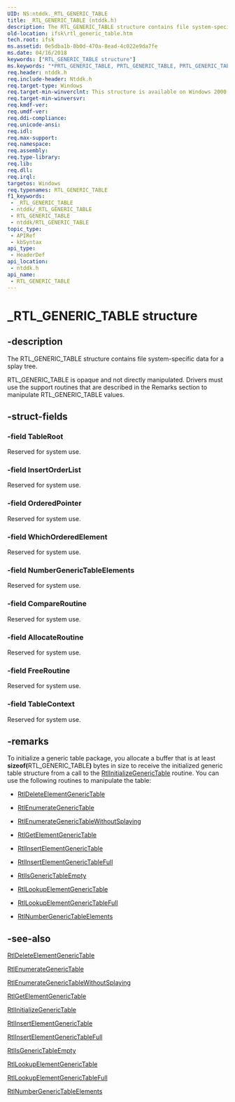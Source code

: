 ```yaml
---
UID: NS:ntddk._RTL_GENERIC_TABLE
title: _RTL_GENERIC_TABLE (ntddk.h)
description: The RTL_GENERIC_TABLE structure contains file system-specific data for a splay tree.
old-location: ifsk\rtl_generic_table.htm
tech.root: ifsk
ms.assetid: 0e5dba1b-8b0d-470a-8ead-4c022e9da7fe
ms.date: 04/16/2018
keywords: ["RTL_GENERIC_TABLE structure"]
ms.keywords: "*PRTL_GENERIC_TABLE, PRTL_GENERIC_TABLE, PRTL_GENERIC_TABLE structure pointer [Installable File System Drivers], RTL_GENERIC_TABLE, RTL_GENERIC_TABLE structure [Installable File System Drivers], _RTL_GENERIC_TABLE, ifsk.rtl_generic_table, ntddk/PRTL_GENERIC_TABLE, ntddk/RTL_GENERIC_TABLE, othersystemstructures_ce9bd546-d224-429d-8835-be3d5ecb1a52.xml"
req.header: ntddk.h
req.include-header: Ntddk.h
req.target-type: Windows
req.target-min-winverclnt: This structure is available on Windows 2000 and later.
req.target-min-winversvr: 
req.kmdf-ver: 
req.umdf-ver: 
req.ddi-compliance: 
req.unicode-ansi: 
req.idl: 
req.max-support: 
req.namespace: 
req.assembly: 
req.type-library: 
req.lib: 
req.dll: 
req.irql: 
targetos: Windows
req.typenames: RTL_GENERIC_TABLE
f1_keywords:
 - _RTL_GENERIC_TABLE
 - ntddk/_RTL_GENERIC_TABLE
 - RTL_GENERIC_TABLE
 - ntddk/RTL_GENERIC_TABLE
topic_type:
 - APIRef
 - kbSyntax
api_type:
 - HeaderDef
api_location:
 - ntddk.h
api_name:
 - RTL_GENERIC_TABLE
---
```


# _RTL_GENERIC_TABLE structure


## -description

The RTL_GENERIC_TABLE structure contains file system-specific data for a splay tree. 

RTL_GENERIC_TABLE is opaque and not directly manipulated. Drivers must use the support routines that are described in the Remarks section to manipulate RTL_GENERIC_TABLE values.

## -struct-fields

### -field TableRoot

Reserved for system use.

### -field InsertOrderList

Reserved for system use.

### -field OrderedPointer

Reserved for system use.

### -field WhichOrderedElement

Reserved for system use.

### -field NumberGenericTableElements

Reserved for system use.

### -field CompareRoutine

Reserved for system use.

### -field AllocateRoutine

Reserved for system use.

### -field FreeRoutine

Reserved for system use.

### -field TableContext

Reserved for system use.

## -remarks

To initialize a generic table package, you allocate a buffer that is at least <b>sizeof(</b>RTL_GENERIC_TABLE<b>) </b>bytes in size to receive the initialized generic table structure from a call to the <a href="https://docs.microsoft.com/windows-hardware/drivers/ddi/ntddk/nf-ntddk-rtlinitializegenerictable">RtlInitializeGenericTable</a> routine. You can use the following routines to manipulate the table:

<ul>
<li>

<a href="https://docs.microsoft.com/windows-hardware/drivers/ddi/ntddk/nf-ntddk-rtldeleteelementgenerictable">RtlDeleteElementGenericTable</a>


</li>
<li>

<a href="https://docs.microsoft.com/windows-hardware/drivers/ddi/ntddk/nf-ntddk-rtlenumerategenerictable">RtlEnumerateGenericTable</a>


</li>
<li>

<a href="https://docs.microsoft.com/windows-hardware/drivers/ddi/ntddk/nf-ntddk-rtlenumerategenerictablewithoutsplaying">RtlEnumerateGenericTableWithoutSplaying</a>


</li>
<li>

<a href="https://docs.microsoft.com/windows-hardware/drivers/ddi/ntddk/nf-ntddk-rtlgetelementgenerictable">RtlGetElementGenericTable</a>


</li>
<li>

<a href="https://docs.microsoft.com/windows-hardware/drivers/ddi/ntddk/nf-ntddk-rtlinsertelementgenerictable">RtlInsertElementGenericTable</a>


</li>
<li>

<a href="https://docs.microsoft.com/windows-hardware/drivers/ddi/ntddk/nf-ntddk-rtlinsertelementgenerictablefullavl">RtlInsertElementGenericTableFull</a>


</li>
<li>

<a href="https://docs.microsoft.com/windows-hardware/drivers/ddi/ntddk/nf-ntddk-rtlisgenerictableempty">RtlIsGenericTableEmpty</a>


</li>
<li>

<a href="https://docs.microsoft.com/windows-hardware/drivers/ddi/ntddk/nf-ntddk-rtllookupelementgenerictable">RtlLookupElementGenericTable</a>


</li>
<li>

<a href="https://docs.microsoft.com/windows-hardware/drivers/ddi/ntddk/nf-ntddk-rtllookupelementgenerictablefullavl">RtlLookupElementGenericTableFull</a>


</li>
<li>

<a href="https://docs.microsoft.com/windows-hardware/drivers/ddi/ntddk/nf-ntddk-rtlnumbergenerictableelements">RtlNumberGenericTableElements</a>


</li>
</ul>

## -see-also

<a href="https://docs.microsoft.com/windows-hardware/drivers/ddi/ntddk/nf-ntddk-rtldeleteelementgenerictable">RtlDeleteElementGenericTable</a>



<a href="https://docs.microsoft.com/windows-hardware/drivers/ddi/ntddk/nf-ntddk-rtlenumerategenerictable">RtlEnumerateGenericTable</a>



<a href="https://docs.microsoft.com/windows-hardware/drivers/ddi/ntddk/nf-ntddk-rtlenumerategenerictablewithoutsplaying">RtlEnumerateGenericTableWithoutSplaying</a>



<a href="https://docs.microsoft.com/windows-hardware/drivers/ddi/ntddk/nf-ntddk-rtlgetelementgenerictable">RtlGetElementGenericTable</a>



<a href="https://docs.microsoft.com/windows-hardware/drivers/ddi/ntddk/nf-ntddk-rtlinitializegenerictable">RtlInitializeGenericTable</a>



<a href="https://docs.microsoft.com/windows-hardware/drivers/ddi/ntddk/nf-ntddk-rtlinsertelementgenerictable">RtlInsertElementGenericTable</a>



<a href="https://docs.microsoft.com/windows-hardware/drivers/ddi/ntddk/nf-ntddk-rtlinsertelementgenerictablefullavl">RtlInsertElementGenericTableFull</a>



<a href="https://docs.microsoft.com/windows-hardware/drivers/ddi/ntddk/nf-ntddk-rtlisgenerictableempty">RtlIsGenericTableEmpty</a>



<a href="https://docs.microsoft.com/windows-hardware/drivers/ddi/ntddk/nf-ntddk-rtllookupelementgenerictable">RtlLookupElementGenericTable</a>



<a href="https://docs.microsoft.com/windows-hardware/drivers/ddi/ntddk/nf-ntddk-rtllookupelementgenerictablefullavl">RtlLookupElementGenericTableFull</a>



<a href="https://docs.microsoft.com/windows-hardware/drivers/ddi/ntddk/nf-ntddk-rtlnumbergenerictableelements">RtlNumberGenericTableElements</a>

